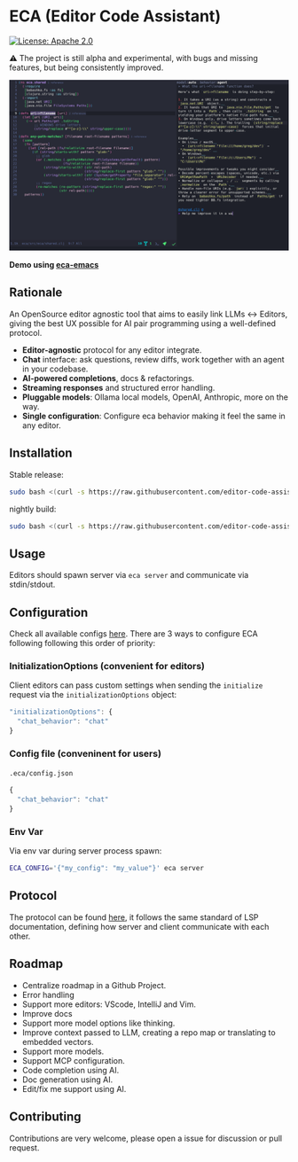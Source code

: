 # ECA (Editor Code Assistant)

[![License: Apache 2.0](https://img.shields.io/badge/License-Apache%202.0-blue.svg)](./LICENSE)

:warning: The project is still alpha and experimental, with bugs and missing features, but being consistently improved.

![demo](./images/demo.png)

__Demo using [eca-emacs](https://github.com/editor-code-assistant/eca-emacs)__

## Rationale 

An OpenSource editor agnostic tool that aims to easily link LLMs <-> Editors, giving the best UX possible for AI pair programming using a well-defined protocol.

- **Editor-agnostic** protocol for any editor integrate.
- **Chat** interface: ask questions, review diffs, work together with an agent in your codebase.
- **AI-powered completions**, docs & refactorings.
- **Streaming responses** and structured error handling.
- **Pluggable models**: Ollama local models, OpenAI, Anthropic, more on the way.
- **Single configuration**: Configure eca behavior making it feel the same in any editor.

## Installation

Stable release:

```bash
sudo bash <(curl -s https://raw.githubusercontent.com/editor-code-assistant/eca/master/install)
```

nightly build:

```bash
sudo bash <(curl -s https://raw.githubusercontent.com/editor-code-assistant/eca/master/install) --version nightly
```

## Usage

Editors should spawn server via `eca server` and communicate via stdin/stdout.

## Configuration

Check all available configs [here](./src/eca/config.clj#L15).
There are 3 ways to configure ECA following following this order of priority:

### InitializationOptions (convenient for editors)

Client editors can pass custom settings when sending the `initialize` request via the `initializationOptions` object:

```javascript
"initializationOptions": {
  "chat_behavior": "chat"
}
```

### Config file (conveninent for users)

`.eca/config.json`

```javascript
{
  "chat_behavior": "chat"
}
```

### Env Var

Via env var during server process spawn:

```bash
ECA_CONFIG='{"my_config": "my_value"}' eca server
```

## Protocol

The protocol can be found [here](./docs/protocol.md), it follows the same standard of LSP documentation, defining how server and client communicate with each other.

## Roadmap

- Centralize roadmap in a Github Project.
- Error handling
- Support more editors: VScode, IntelliJ and Vim.
- Improve docs
- Support more model options like thinking.
- Improve context passed to LLM, creating a repo map or translating to embedded vectors.
- Support more models.
- Support MCP configuration.
- Code completion using AI.
- Doc generation using AI.
- Edit/fix me support using AI.

## Contributing

Contributions are very welcome, please open a issue for discussion or pull request.
